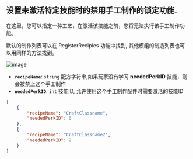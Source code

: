 ## 设置未激活特定技能时的禁用手工制作的锁定功能.
在这里，您可以指定一种工艺，在激活该技能之前，您将无法执行该手工制作功能。

默认的制作列表可以在 RegisterRecipies 功能中找到, 其他模组的制造列表也可以用同样的方法找到。

![image](https://github.com/user-attachments/assets/f48648cb-255b-4781-a697-09cab53b7bf8)

- **`recipeName`**: `string` 配方字符串,如果玩家没有学习 **neededPerkID** 技能，则会被禁止这个手工制作
- **`neededPerkID`**: `int` 技能ID, 允许使用这个手工制作配件时需要激活的技能ID
  
```json
[
    {
        "recipeName": "CraftClassname",
        "neededPerkID": 0
    },
    {
        "recipeName": "CraftClassname2",
        "neededPerkID": 2
    }
]
```
